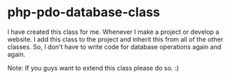 # php-pdo-database-class
I have created this class for me. Whenever I make a project or develop a website. I add this class to the project and inherit this from all of the other classes. So, I don't have to write code for database operations again and again.

Note: If you guys want to extend this class please do so. :) 

